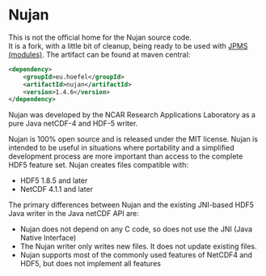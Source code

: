 # Nujan
This is not the official home for the Nujan source code.  
It is a fork, with a little bit of cleanup, being ready to be used with [JPMS (modules)](https://en.wikipedia.org/wiki/Java_Platform_Module_System).
The artifact can be found at maven central:

```xml
<dependency>
    <groupId>eu.hoefel</groupId>
    <artifactId>nujan</artifactId>
    <version>1.4.6</version>
</dependency>
```

Nujan was developed by the NCAR Research Applications Laboratory as a pure Java netCDF-4 and HDF-5 writer.  

Nujan is 100% open source and is released under the MIT license. 
Nujan is intended to be useful in situations where portability and a simplified 
development process are more important than access to the complete HDF5 feature 
set.  Nujan creates files compatible with:

* HDF5 1.8.5 and later
* NetCDF 4.1.1 and later

The primary differences between Nujan and the existing JNI-based HDF5 Java writer in the Java netCDF API are:

* Nujan does not depend on any C code, so does not use the JNI (Java Native Interface)
* The Nujan writer only writes new files. It does not update existing files.
* Nujan supports most of the commonly used features of NetCDF4 and HDF5, but does not implement all features
